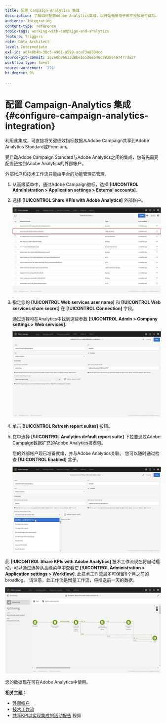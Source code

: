 ```yaml
---
title: 配置 Campaign-Analytics 集成
description: 了解如何配置Adobe Analytics集成，以开始衡量电子邮件投放是否成功。
audience: integrating
content-type: reference
topic-tags: working-with-campaign-and-analytics
feature: Triggers
role: Data Architect
level: Intermediate
exl-id: a6748b4b-36c5-4961-a599-ace73a8504cc
source-git-commit: 26260b9e633d8be1652eeb46c982864a7477da27
workflow-type: tm+mt
source-wordcount: '221'
ht-degree: 9%

---
```


# 配置 Campaign-Analytics 集成{#configure-campaign-analytics-integration}

利用此集成，可直接将关键绩效指标数据从Adobe Campaign共享到Adobe Analytics Standard或Premium。

要启动Adobe Campaign Standard与Adobe Analytics之间的集成，您首先需要配置链接到Adobe Analytics的外部帐户。

外部帐户和技术工作流只能由平台的功能管理员管理。

1. 从高级菜单中，通过Adobe Campaign徽标，选择 **[!UICONTROL Administration > Application settings > External accounts]**.
1. 选择 **[!UICONTROL Share KPIs with Adobe Analytics]** 外部帐户。

   ![](assets/analytics_2.png)

1. 指定您的 **[!UICONTROL Web services user name]** 和 **[!UICONTROL Web services share secret]** 在 **[!UICONTROL Connection]** 字段。

   通过选择可在Analytics中找到这些参数 **[!UICONTROL Admin > Company settings > Web services]**.

   ![](assets/analytics_1.png)

1. 单击 **[!UICONTROL Refresh report suites]** 按钮。
1. 在中选择 **[!UICONTROL Analytics default report suite]** 下拉要通过Adobe Campaign数据扩充的Adobe Analytics报表包。

   您的外部帐户现已准备就绪，并与Adobe Analytics关联。 您可以随时通过检查 **[!UICONTROL Enabled]** 盒子。

   ![](assets/analytics.png)

此 **[!UICONTROL Share KPIs with Adobe Analytics]** 技术工作流现在将自动启动，可以通过选择从高级菜单中查看它 **[!UICONTROL Administration > Application settings > Workflow]**. 此技术工作流最多可保留6个月之前的broadlog。 请注意，此工作流是增量工作流，将推送前一天的数据。

![](assets/analytics_3.png)

您的数据现在可在Adobe Analytics中使用。

**相关主题：**

* [外部帐户](../../administration/using/external-accounts.md)
* [技术工作流](../../administration/using/technical-workflows.md)
* [共享KPI以实现集成的活动报告](https://helpx.adobe.com/cn/marketing-cloud/how-to/email-marketing.html) 视频
